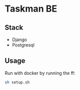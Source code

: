 # Taskman BE

## Stack
- Django
- Postgresql

## Usage

Run with docker by running the ff:

```sh
sh setup.sh
```

